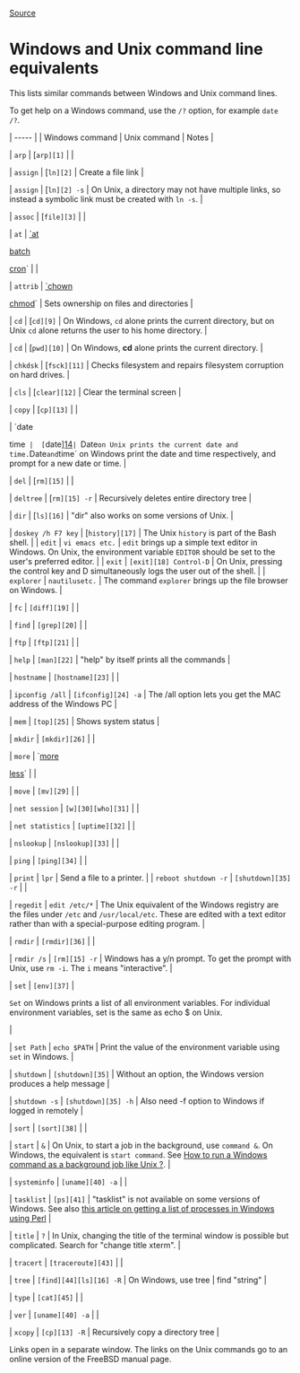 
[Source](https://www.lemoda.net/windows/windows2unix/windows2unix.html "Permalink to Windows and Unix command line equivalents")

# Windows and Unix command line equivalents

This lists similar commands between Windows and Unix command lines.

To get help on a Windows command, use the `/?` option, for example `date /?`.

| ----- |
| Windows command |  Unix command |  Notes |

| `arp` |  [`arp][1]` |   |

| `assign` |  [`ln][2]` |  Create a file link |

| `assign` |  [`ln][2] -s` |  On Unix, a directory may not have multiple links, so instead a symbolic link must be created with `ln -s`. |

| `assoc` |  [`file][3]` |   |

| `at` |  [`at][4]

[batch][5]

[cron][6]` |   |

| `attrib` |  [`chown][7]

[chmod][8]` |  Sets ownership on files and directories |

| `cd` |  [`cd][9]` |  On Windows, `cd` alone prints the current directory, but on Unix `cd` alone returns the user to his home directory. |

| `cd` |  [`pwd][10]` |  On Windows, **cd** alone prints the current directory. |

| `chkdsk` |  [`fsck][11]` |  Checks filesystem and repairs filesystem corruption on hard drives. |

| `cls` |  [`clear][12]` |  Clear the terminal screen |

| `copy` |  [`cp][13]` |   |

| `date

time` |  [`date][14]` |  `Date` on Unix prints the current date and time. `Date` and `time` on Windows print the date and time respectively, and prompt for a new 
date or time. |

| `del` |  [`rm][15]` |   |


| `deltree` |  [`rm][15] -r` |  Recursively deletes entire directory tree |

| `dir` |  [`ls][16]` |  "dir" also works on some versions of Unix. |

| `doskey /h
F7 key` |  [`history][17]` |  The Unix `history` is part of the Bash shell. |
| `edit` |  `vi
emacs
etc.` |  `edit` brings up a simple text editor in Windows. On Unix, the environment variable `EDITOR` should be set to the user's preferred editor. |
| `exit` |  `[exit][18]
Control-D` |  On Unix, pressing the control key and D simultaneously logs the user out of the shell. |
| `explorer` |  `nautilusetc.` |  The command `explorer` brings up the file browser on Windows. |

| `fc` |  `[diff][19]` |   |

| `find` |  `[grep][20]` |   |

| `ftp` |  `[ftp][21]` |   |

| `help` |  `[man][22]` |  "help" by itself prints all the commands |

| `hostname` |  `[hostname][23]` |   |

| `ipconfig /all` |  `[ifconfig][24] -a` |  The /all option lets you get the MAC address of the Windows PC |

| `mem` |  `[top][25]` |  Shows system status |

| `mkdir` |  `[mkdir][26]` |   |

| `more` |  `[more][27]

[less][28]` |   |

| `move` |  `[mv][29]` |   |

| `net session` |  `[w][30][who][31]` |   |

| `net statistics` |  `[uptime][32]` |   |

| `nslookup` |  `[nslookup][33]` |   |

| `ping` |  `[ping][34]` |   |

| `print` |  `lpr` |  Send a file to a printer. |
| `reboot shutdown -r` |  `[shutdown][35] -r` |   |

| `regedit` |  `edit /etc/*` |  The Unix equivalent of the Windows registry are the files under `/etc` and `/usr/local/etc`. These are edited with a text editor rather than with a special-purpose editing program. |

| `rmdir` |  `[rmdir][36]` |   |

| `rmdir /s` |  `[rm][15] -r` |  Windows has a y/n prompt. To get the prompt with Unix, use `rm -i`. The `i` means "interactive". |

| `set` |  `[env][37]` |

`Set` on Windows prints a list of all environment variables. For individual environment variables, set  is the same as echo $ on Unix.

 |

| `set Path` |  `echo $PATH` |  Print the value of the environment variable using `set` in Windows. |

| `shutdown` |  `[shutdown][35]` |  Without an option, the Windows version produces a help message |

| `shutdown -s` |  `[shutdown][35] -h` |  Also need -f option to Windows if logged in remotely |

| `sort` |  `[sort][38]` |   |

| `start` |  `&` |  On Unix, to start a job in the background, use `command &`. On Windows, the equivalent is `start command`. See [How to run a Windows command as a background job like Unix ?][39]. |

| `systeminfo` |  `[uname][40] -a` |   |

| `tasklist` |  `[ps][41]` |  "tasklist" is not available on some versions of Windows. See also [this article on getting a list of processes in Windows using Perl][42] |

| `title` |  `?` |  In Unix, changing the title of the terminal window is possible but complicated. Search for "change title xterm". |

| `tracert` |  `[traceroute][43]` |   |

| `tree` |  `[find][44][ls][16] -R` |  On Windows, use tree | find "string" |

| `type` |  `[cat][45]` |   |

| `ver` |  `[uname][40] -a` |   |

| `xcopy` |  `[cp][13] -R` |  Recursively copy a directory tree |

Links open in a separate window. The links on the Unix commands go to an online version of the FreeBSD manual page.

[1]: http://nxmnpg.lemoda.net/1/arp

[2]: http://nxmnpg.lemoda.net/1/ln

[3]: http://nxmnpg.lemoda.net/1/file

[4]: http://nxmnpg.lemoda.net/1/at

[5]: http://nxmnpg.lemoda.net/1/batch

[6]: http://nxmnpg.lemoda.net/1/cron

[7]: http://nxmnpg.lemoda.net/1/chown

[8]: http://nxmnpg.lemoda.net/1/chmod

[9]: http://nxmnpg.lemoda.net/1/cd

[10]: http://nxmnpg.lemoda.net/1/pwd

[11]: http://nxmnpg.lemoda.net/1/fsck

[12]: http://nxmnpg.lemoda.net/1/clear

[13]: http://nxmnpg.lemoda.net/1/cp

[14]: http://nxmnpg.lemoda.net/1/date

[15]: http://nxmnpg.lemoda.net/1/rm

[16]: http://nxmnpg.lemoda.net/1/ls

[17]: http://nxmnpg.lemoda.net/1/history

[18]: http://nxmnpg.lemoda.net/1/exit

[19]: http://nxmnpg.lemoda.net/1/diff

[20]: http://nxmnpg.lemoda.net/1/grep

[21]: http://nxmnpg.lemoda.net/1/ftp

[22]: http://nxmnpg.lemoda.net/1/man

[23]: http://nxmnpg.lemoda.net/1/hostname

[24]: http://nxmnpg.lemoda.net/1/ifconfig

[25]: http://nxmnpg.lemoda.net/1/top

[26]: http://nxmnpg.lemoda.net/1/mkdir

[27]: http://nxmnpg.lemoda.net/1/more

[28]: http://nxmnpg.lemoda.net/1/less

[29]: http://nxmnpg.lemoda.net/1/mv

[30]: http://nxmnpg.lemoda.net/1/w

[31]: http://nxmnpg.lemoda.net/1/who

[32]: http://nxmnpg.lemoda.net/1/uptime

[33]: http://nxmnpg.lemoda.net/1/nslookup

[34]: http://nxmnpg.lemoda.net/1/ping

[35]: http://nxmnpg.lemoda.net/1/shutdown

[36]: http://nxmnpg.lemoda.net/1/rmdir

[37]: http://nxmnpg.lemoda.net/1/env

[38]: http://nxmnpg.lemoda.net/1/sort

[39]: http://www.tomshardware.com/forum/34598-45-windows-command-background-unix

[40]: http://nxmnpg.lemoda.net/1/uname

[41]: http://nxmnpg.lemoda.net/1/ps

[42]: https://www.lemoda.net/perl/win-ps-list/win-ps-list.html

[43]: http://nxmnpg.lemoda.net/1/traceroute

[44]: http://nxmnpg.lemoda.net/1/find

[45]: http://nxmnpg.lemoda.net/1/cat
